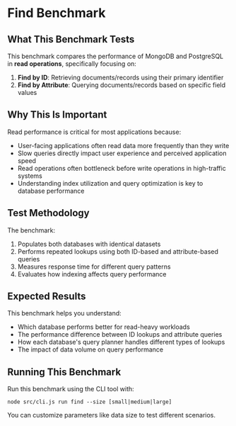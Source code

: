 # Find Benchmark

## What This Benchmark Tests

This benchmark compares the performance of MongoDB and PostgreSQL in **read operations**, specifically focusing on:

1. **Find by ID**: Retrieving documents/records using their primary identifier
2. **Find by Attribute**: Querying documents/records based on specific field values

## Why This Is Important

Read performance is critical for most applications because:
- User-facing applications often read data more frequently than they write
- Slow queries directly impact user experience and perceived application speed
- Read operations often bottleneck before write operations in high-traffic systems
- Understanding index utilization and query optimization is key to database performance

## Test Methodology

The benchmark:
1. Populates both databases with identical datasets
2. Performs repeated lookups using both ID-based and attribute-based queries
3. Measures response time for different query patterns
4. Evaluates how indexing affects query performance

## Expected Results

This benchmark helps you understand:
- Which database performs better for read-heavy workloads
- The performance difference between ID lookups and attribute queries
- How each database's query planner handles different types of lookups
- The impact of data volume on query performance

## Running This Benchmark

Run this benchmark using the CLI tool with:

```
node src/cli.js run find --size [small|medium|large]
```

You can customize parameters like data size to test different scenarios. 